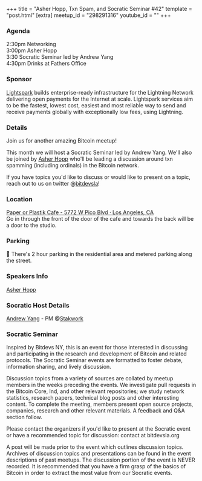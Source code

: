 +++
title = "Asher Hopp, Txn Spam, and Socratic Seminar #42"
template = "post.html"
[extra]
meetup_id = "298291316"
youtube_id = ""
+++

### Agenda

2:30pm Networking  
3:00pm Asher Hopp  
3:30 Socratic Seminar led by Andrew Yang  
4:30pm Drinks at Fathers Office  

### Sponsor

[Lightspark](https://www.lightspark.com/)  builds enterprise-ready infrastructure for the Lightning Network delivering open payments for the Internet at scale. Lightspark services aim to be the fastest, lowest cost, easiest and most reliable way to send and receive payments globally with exceptionally low fees, using Lightning.

### Details

Join us for another amazing Bitcoin meetup!

This month we will host a Socratic Seminar led by Andrew Yang. We'll also be joined by [Asher Hopp]( https://twitter.com/AsherHopp) who'll be leading a discussion around txn spamming (including ordinals) in the Bitcoin network.

If you have topics you'd like to discuss or would like to present on a topic, reach out to us on twitter @[bitdevsla](https://twitter.com/bitdevsla)!

### Location
[Paper or Plastik Cafe - 5772 W Pico Blvd · Los Angeles, CA](https://www.google.com/maps/search/?api=1&query=34.050827%2C%20-118.3644)   
 Go in through the front of the door of the cafe and towards the back will be a door to the studio.
### Parking

🚨 There's 2 hour parking in the residential area and metered parking along the street.

### Speakers Info

[Asher Hopp]( https://twitter.com/AsherHopp)

### Socratic Host Details

[Andrew Yang](https://twitter.com/ecurrencyhodler) - PM @[Stakwork](https://twitter.com/Stakwork)

### Socratic Seminar
Inspired by Bitdevs NY, this is an event for those interested in discussing and participating in the research and development of Bitcoin and related protocols. The Socratic Seminar events are formatted to foster debate, information sharing, and lively discussion.

Discussion topics from a variety of sources are collated by meetup members in the weeks preceding the events. We investigate pull requests in the Bitcoin Core, lnd, and other relevant repositories; we study network statistics, research papers, technical blog posts and other interesting content. To complete the meeting, members present open source projects, companies, research and other relevant materials. A feedback and Q&A section follow.

Please contact the organizers if you'd like to present at the Socratic event or have a recommended topic for discussion: contact at bitdevsla.org

A post will be made prior to the event which outlines discussion topics. Archives of discussion topics and presentations can be found in the event descriptions of past meetups. The discussion portion of the event is NEVER recorded. It is recommended that you have a firm grasp of the basics of Bitcoin in order to extract the most value from our Socratic events.


